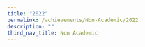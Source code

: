 ```yaml
---
title: "2022"
permalink: /achievements/Non-Academic/2022
description: ""
third_nav_title: Non Academic
---
```

